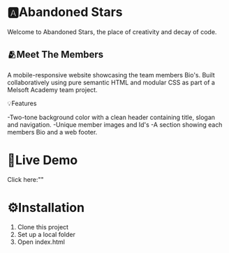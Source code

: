 # 🅰️Abandoned Stars

Welcome to Abandoned Stars, the place of creativity and decay of code.

## 🫂Meet The Members

A mobile-responsive website showcasing the team members Bio's. Built collaboratively using pure semantic HTML and modular CSS as part of a Melsoft Academy team project.

💡Features

-Two-tone background color with a clean header containing title, slogan and navigation. 
-Unique member images and Id's
-A section showing each members Bio and a web footer.

# 🚀Live Demo

Click here:""

# ⚙️Installation

1. Clone this project
2. Set up a local folder
3. Open index.html